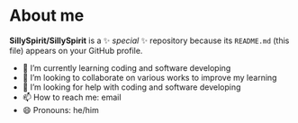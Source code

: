 # About me

**SillySpirit/SillySpirit** is a ✨ _special_ ✨ repository because its `README.md` (this file) appears on your GitHub profile.

- 🌱 I’m currently learning coding and software developing
- 👯 I’m looking to collaborate on various works to improve my learning 
- 🤔 I’m looking for help with coding and software developing
- 📫 How to reach me: email
- 😄 Pronouns: he/him

